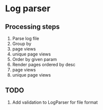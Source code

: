 # Log parser

## Processing steps

1. Parse log file
2. Group by
  1. page views
  2. unique page views
3. Order by given param
4. Render pages ordered by desc
  1. page views
  2. unique page views


## TODO
1. Add validation to LogParser for file format
